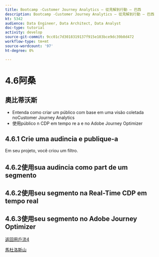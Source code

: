```yaml
---
title: Bootcamp -Customer Journey Analytics — 從見解到行動 — 巴西
description: Bootcamp -Customer Journey Analytics — 從見解到行動 — 巴西
kt: 5342
audience: Data Engineer, Data Architect, Data Analyst
doc-type: tutorial
activity: develop
source-git-commit: 9cc01c7d3018319137f915e103bce9dc39b0d472
workflow-type: tm+mt
source-wordcount: '97'
ht-degree: 0%

---
```


# 4.6阿桑

## 奧比蒂沃斯

- Entenda como criar um público com base em uma visão coletada noCustomer Journey Analytics
- 使用público n CDP em tempo re a e no Adobe Journey Optimizer

## 4.6.1 Crie uma audincia e publique-a

Em seu projeto, você criou um filtro.

## 4.6.2使用sua audincia como part de um segmento

## 4.6.2使用seu segmento na Real-Time CDP em tempo real

## 4.6.3使用seu segmento no Adobe Journey Optimizer

[返回用戶流4](./uc4.md)

[馬杜洛斯山](./../../overview.md)
